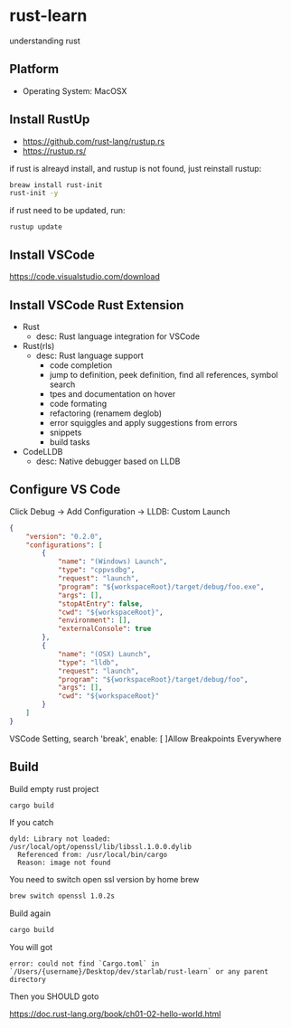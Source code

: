 # rust-learn
understanding rust

## Platform
* Operating System: MacOSX

## Install RustUp

* https://github.com/rust-lang/rustup.rs
* https://rustup.rs/

if rust is alreayd install, and rustup is not found, just reinstall rustup:
```bash
breaw install rust-init
rust-init -y
```

if rust need to be updated, run:
```
rustup update
```

## Install VSCode
https://code.visualstudio.com/download

## Install VSCode Rust Extension
* Rust
	* desc: Rust language integration for VSCode
* Rust(rls)
	* desc: Rust language support 
		* code completion
		* jump to definition, peek definition, find all references, symbol search
		* tpes and documentation on hover
		* code formating
		* refactoring (renamem deglob)
		* error squiggles and apply suggestions from errors
		* snippets
		* build tasks
* CodeLLDB
	* desc: Native debugger based on LLDB

## Configure VS Code

Click Debug -> Add Configuration -> LLDB: Custom Launch
```JSON
{
    "version": "0.2.0",
    "configurations": [
        {
            "name": "(Windows) Launch",
            "type": "cppvsdbg",
            "request": "launch",
            "program": "${workspaceRoot}/target/debug/foo.exe",
            "args": [],
            "stopAtEntry": false,
            "cwd": "${workspaceRoot}",
            "environment": [],
            "externalConsole": true
        },
        {
            "name": "(OSX) Launch",
            "type": "lldb",
            "request": "launch",
            "program": "${workspaceRoot}/target/debug/foo",
            "args": [],
            "cwd": "${workspaceRoot}"
        }
    ]
}
```

VSCode Setting, search 'break', enable:
[ ]Allow Breakpoints Everywhere 

## Build

Build empty rust project
```bash
cargo build
```

If you catch
```
dyld: Library not loaded: /usr/local/opt/openssl/lib/libssl.1.0.0.dylib
  Referenced from: /usr/local/bin/cargo
  Reason: image not found
```

You need to switch open ssl version by home brew
```bash
brew switch openssl 1.0.2s
```

Build again
```bash
cargo build
```

You will got
```
error: could not find `Cargo.toml` in `/Users/{username}/Desktop/dev/starlab/rust-learn` or any parent directory
```

Then you SHOULD goto 

https://doc.rust-lang.org/book/ch01-02-hello-world.html



